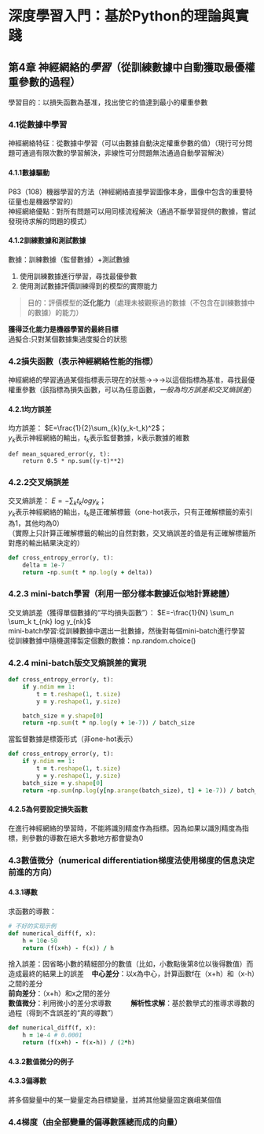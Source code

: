 # 深度學習入門：基於Python的理論與實踐  
## 第4章 神經網絡的*學習*（從訓練數據中自動獲取最優權重參數的過程）  
學習目的：以損失函數為基准，找出使它的值達到最小的權重參數  
### 4.1從數據中學習  
神經網絡特征：從數據中學習（可以由數據自動決定權重參數的值）（現行可分問題可通過有限次數的學習解決，非線性可分問題無法通過自動學習解決）  
#### 4.1.1數據驅動
P83（108）機器學習的方法（神經網絡直接學習圖像本身，圖像中包含的重要特征量也是機器學習的）  
神經網絡優點：對所有問題可以用同樣流程解決（通過不斷學習提供的數據，嘗試發現待求解的問題的模式）  
#### 4.1.2訓練數據和測試數據
數據：訓練數據（監督數據）+測試數據    
1. 使用訓練數據進行學習，尋找最優參數  
2. 使用測試數據評價訓練得到的模型的實際能力    
> 目的：評價模型的**泛化能力**（處理未被觀察過的數據（不包含在訓練數據中的數據）的能力）        

**獲得泛化能力是機器學習的最終目標**  
過擬合:只對某個數據集過度擬合的狀態
### 4.2損失函數（表示神經網絡性能的指標）    
神經網絡的學習通過某個指標表示現在的狀態→→→以這個指標為基准，尋找最優權重參數（該指標為損失函數，可以為任意函數，*一般為均方誤差和交叉熵誤差*）  
#### 4.2.1均方誤差              
均方誤差：
        $E=\frac{1}{2}\sum_{k}(y_k-t_k)^2$；  
        $y_k$表示神經網絡的輸出，$t_k$表示監督數據，k表示數據的維數       
```
def mean_squared_error(y, t):
    return 0.5 * np.sum((y-t)**2)
```
### 4.2.2交叉熵誤差       
交叉熵誤差：
          $E=-\sum_k t_k log y_k$；  
          $y_k$表示神經網絡的輸出，$t_k$是正確解標籤（one-hot表示，只有正確解標籤的索引為1，其他均為0）  
（實際上只計算正確解標籤的輸出的自然對數，交叉熵誤差的值是有正確解標籤所對應的輸出結果決定的）  
```ruby
def cross_entropy_error(y, t):
    delta = 1e-7
    return -np.sum(t * np.log(y + delta))
```
### 4.2.3 mini-batch學習（利用一部分樣本數據近似地計算總體）  
交叉熵誤差（獲得單個數據的“平均損失函數”）：
$E=-\frac{1}{N} \sum_n \sum_k t_{nk} log y_{nk}$  
mini-batch學習:從訓練數據中選出一批數據，然後對每個mini-batch進行學習   
從訓練數據中隨機選擇製定個數的數據：np.random.choice()   
### 4.2.4 mini-batch版交叉熵誤差的實現  
```ruby
def cross_entropy_error(y, t):
    if y.ndim == 1: 
        t = t.reshape(1, t.size)
        y = y.reshape(1, y.size)

    batch_size = y.shape[0]
    return -np.sum(t * np.log(y + 1e-7)) / batch_size
```
當監督數據是標簽形式（非one-hot表示）  
```ruby
def cross_entropy_error(y, t):
    if y.ndim == 1:
        t = t.reshape(1, t.size)
        y = y.reshape(1, y.size)
    batch_size = y.shape[0]
    return -np.sum(np.log(y[np.arange(batch_size), t] + 1e-7)) / batch_size
```
#### 4.2.5為何要設定損失函數    
在進行神經網絡的學習時，不能將識別精度作為指標。因為如果以識別精度為指標，則參數的導數在絕大多數地方都會變為0  
### 4.3數值微分（numerical differentiation梯度法使用梯度的信息決定前進的方向）
#### 4.3.1導數
求函數的導數：   
```ruby
# 不好的实现示例
def numerical_diff(f, x):
    h = 10e-50
    return (f(x+h) - f(x)) / h
```
捨入誤差：因省略小數的精細部分的數值（比如，小數點後第8位以後得數值）而造成最終的結果上的誤差    
**中心差分**：以x為中心，計算函數f在（x+h）和（x-h）之間的差分  
**前向差分**：（x+h）和x之間的差分  
**數值微分**：利用微小的差分求導數          
**解析性求解**：基於數學式的推導求導數的過程（得到不含誤差的“真的導數”） 
```ruby
def numerical_diff(f, x):
    h = 1e-4 # 0.0001     
    return (f(x+h) - f(x-h)) / (2*h)
```
#### 4.3.2數值微分的例子
#### 4.3.3偏導數
將多個變量中的某一變量定為目標變量，並將其他變量固定巍峨某個值  
### 4.4梯度（由全部變量的偏導數匯總而成的向量）  







